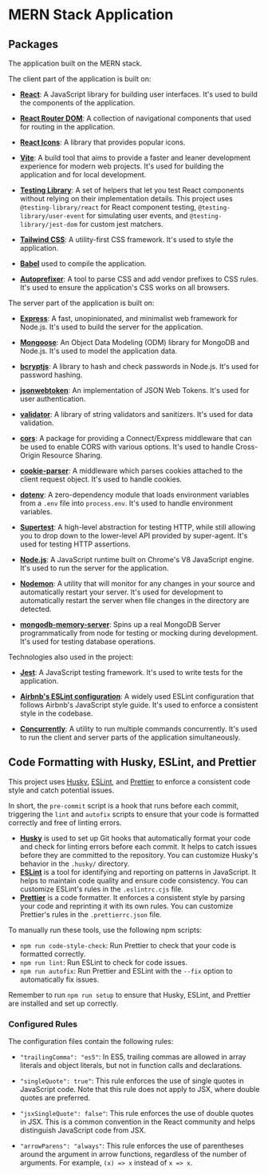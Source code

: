 # MERN Stack Application

## Packages

The application built on the MERN stack.

The client part of the application is built on:

- **[React](https://reactjs.org/)**: A JavaScript library for building user interfaces. It's used to build the components of the application.

- **[React Router DOM](https://reactrouter.com/web/guides/quick-start)**: A collection of navigational components that used for routing in the application.

- **[React Icons](https://react-icons.github.io/react-icons/)**: A library that provides popular icons.

- **[Vite](https://vitejs.dev/)**: A build tool that aims to provide a faster and leaner development experience for modern web projects. It's used for building the application and for local development.

- **[Testing Library](https://testing-library.com/)**: A set of helpers that let you test React components without relying on their implementation details. This project uses `@testing-library/react` for React component testing, `@testing-library/user-event` for simulating user events, and `@testing-library/jest-dom` for custom jest matchers.

- **[Tailwind CSS](https://tailwindcss.com/)**: A utility-first CSS framework. It's used to style the application.

- **[Babel](https://babeljs.io/)** used to compile the application.

- **[Autoprefixer](https://github.com/postcss/autoprefixer)**: A tool to parse CSS and add vendor prefixes to CSS rules. It's used to ensure the application's CSS works on all browsers.

The server part of the application is built on:

- **[Express](https://expressjs.com/)**: A fast, unopinionated, and minimalist web framework for Node.js. It's used to build the server for the application.

- **[Mongoose](https://mongoosejs.com/)**: An Object Data Modeling (ODM) library for MongoDB and Node.js. It's used to model the application data.

- **[bcryptjs](https://www.npmjs.com/package/bcryptjs)**: A library to hash and check passwords in Node.js. It's used for password hashing.

- **[jsonwebtoken](https://www.npmjs.com/package/jsonwebtoken)**: An implementation of JSON Web Tokens. It's used for user authentication.

- **[validator](https://www.npmjs.com/package/validator)**: A library of string validators and sanitizers. It's used for data validation.

- **[cors](https://www.npmjs.com/package/cors)**: A package for providing a Connect/Express middleware that can be used to enable CORS with various options. It's used to handle Cross-Origin Resource Sharing.

- **[cookie-parser](https://www.npmjs.com/package/cookie-parser)**: A middleware which parses cookies attached to the client request object. It's used to handle cookies.

- **[dotenv](https://www.npmjs.com/package/dotenv)**: A zero-dependency module that loads environment variables from a `.env` file into `process.env`. It's used to handle environment variables.

- **[Supertest](https://www.npmjs.com/package/supertest)**: A high-level abstraction for testing HTTP, while still allowing you to drop down to the lower-level API provided by super-agent. It's used for testing HTTP assertions.

- **[Node.js](https://nodejs.org/)**: A JavaScript runtime built on Chrome's V8 JavaScript engine. It's used to run the server for the application.

- **[Nodemon](https://www.npmjs.com/package/nodemon)**: A utility that will monitor for any changes in your source and automatically restart your server. It's used for development to automatically restart the server when file changes in the directory are detected.

- **[mongodb-memory-server](https://www.npmjs.com/package/mongodb-memory-server)**: Spins up a real MongoDB Server programmatically from node for testing or mocking during development. It's used for testing database operations.

Technologies also used in the project:

- **[Jest](https://jestjs.io/)**: A JavaScript testing framework. It's used to write tests for the application.

- **[Airbnb's ESLint configuration](https://www.npmjs.com/package/eslint-config-airbnb)**: A widely used ESLint configuration that follows Airbnb's JavaScript style guide. It's used to enforce a consistent style in the codebase.

- **[Concurrently](https://www.npmjs.com/package/concurrently)**: A utility to run multiple commands concurrently. It's used to run the client and server parts of the application simultaneously.

## Code Formatting with Husky, ESLint, and Prettier

This project uses [Husky](https://typicode.github.io/husky/#/), [ESLint](https://eslint.org/), and [Prettier](https://prettier.io/) to enforce a consistent code style and catch potential issues.

In short, the `pre-commit` script is a hook that runs before each commit, triggering the `lint` and `autofix` scripts to ensure that your code is formatted correctly and free of linting errors.

- **[Husky](https://typicode.github.io/husky/)** is used to set up Git hooks that automatically format your code and check for linting errors before each commit. It helps to catch issues before they are committed to the repository. You can customize Husky's behavior in the `.husky/` directory.
- **[ESLint](https://eslint.org/)** is a tool for identifying and reporting on patterns in JavaScript. It helps to maintain code quality and ensure code consistency. You can customize ESLint's rules in the `.eslintrc.cjs` file.
- **[Prettier](https://prettier.io/)** is a code formatter. It enforces a consistent style by parsing your code and reprinting it with its own rules. You can customize Prettier's rules in the `.prettierrc.json` file.

To manually run these tools, use the following npm scripts:

- `npm run code-style-check`: Run Prettier to check that your code is formatted correctly.
- `npm run lint`: Run ESLint to check for code issues.
- `npm run autofix`: Run Prettier and ESLint with the `--fix` option to automatically fix issues.

Remember to run `npm run setup` to ensure that Husky, ESLint, and Prettier are installed and set up correctly.

### Configured Rules

The configuration files contain the following rules:

- `"trailingComma": "es5"`: In ES5, trailing commas are allowed in array literals and object literals, but not in function calls and declarations.

- `"singleQuote": true"`: This rule enforces the use of single quotes in JavaScript code. Note that this rule does not apply to JSX, where double quotes are preferred.

- `"jsxSingleQuote": false"`: This rule enforces the use of double quotes in JSX. This is a common convention in the React community and helps distinguish JavaScript code from JSX.

- `"arrowParens": "always"`: This rule enforces the use of parentheses around the argument in arrow functions, regardless of the number of arguments. For example, `(x) => x` instead of `x => x`.
